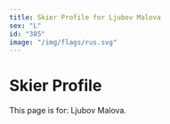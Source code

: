 ```yaml
---
title: Skier Profile for Ljubov Malova
sex: "L"
id: "385"
image: "/img/flags/rus.svg" 
---
```


# Skier Profile

This page is for: Ljubov Malova.
    